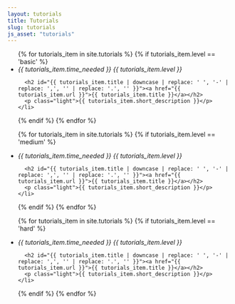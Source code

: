 ```yaml
---
layout: tutorials
title: Tutorials
slug: tutorials
js_asset: "tutorials"
---
```


<ul class="tutorials-list">
{% for tutorials_item in site.tutorials %}
  {% if tutorials_item.level == 'basic' %}
    <li>
      <div class="tutorials-meta">
        <em class="tutorials-time"><i class="icon-clock"></i> {{ tutorials_item.time_needed }}</em>
        <em class="tutorials-level {{ tutorials_item.level }}">{{ tutorials_item.level }}</em>
      </div>

      <h2 id="{{ tutorials_item.title | downcase | replace: ' ', '-' | replace: ',', '' | replace: '.', '' }}"><a href="{{ tutorials_item.url }}">{{ tutorials_item.title }}</a></h2>
      <p class="light">{{ tutorials_item.short_description }}</p>
    </li>
  {% endif %}
{% endfor %}

{% for tutorials_item in site.tutorials %}
  {% if tutorials_item.level == 'medium' %}
    <li>
      <div class="tutorials-meta">
        <em class="tutorials-time"><i class="icon-clock"></i> {{ tutorials_item.time_needed }}</em>
        <em class="tutorials-level {{ tutorials_item.level }}">{{ tutorials_item.level }}</em>
      </div>

      <h2 id="{{ tutorials_item.title | downcase | replace: ' ', '-' | replace: ',', '' | replace: '.', '' }}"><a href="{{ tutorials_item.url }}">{{ tutorials_item.title }}</a></h2>
      <p class="light">{{ tutorials_item.short_description }}</p>
    </li>
  {% endif %}
{% endfor %}

{% for tutorials_item in site.tutorials %}
  {% if tutorials_item.level == 'hard' %}
    <li>
      <div class="tutorials-meta">
        <em class="tutorials-time"><i class="icon-clock"></i> {{ tutorials_item.time_needed }}</em>
        <em class="tutorials-level {{ tutorials_item.level }}">{{ tutorials_item.level }}</em>
      </div>

      <h2 id="{{ tutorials_item.title | downcase | replace: ' ', '-' | replace: ',', '' | replace: '.', '' }}"><a href="{{ tutorials_item.url }}">{{ tutorials_item.title }}</a></h2>
      <p class="light">{{ tutorials_item.short_description }}</p>
    </li>
  {% endif %}
{% endfor %}
</ul>
